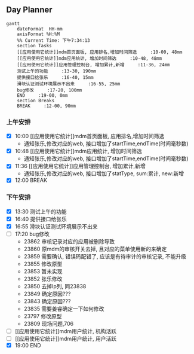 ## Day Planner
```mermaid
gantt
    dateFormat  HH-mm
    axisFormat %H:%M
    %% Current Time: 下午7:34:13
    section Tasks
    [[应用使用它统计]]mdm首页面板, 应用排名,增加时间筛选     :10-00, 48mm
    [[应用使用它统计]]mdm应用统计, 增加时间筛选     :10-48, 48mm
    [[应用使用它统计]]应用管理控制台, 增加累计,新增     :11-36, 24mm
    测试上午的功能     :13-30, 190mm
    提供接口给张乐     :16-40, 15mm
    滑块认证测试环境展示不出来     :16-55, 25mm
    bug修改     :17-20, 100mm
    END     :19-00, 0mm
    section Breaks
    BREAK     :12-00, 90mm
```

### 上午安排
- [x] 10:00 [[应用使用它统计]]mdm首页面板, 应用排名,增加时间筛选
	- 通知张乐,修改对应的web, 接口增加了startTime,endTime(时间毫秒数)
- [x] 10:48 [[应用使用它统计]]mdm应用统计, 增加时间筛选
	- 通知张乐,修改对应的web, 接口增加了startTime,endTime(时间毫秒数)
- [x] 11:36 [[应用使用它统计]]应用管理控制台, 增加累计,新增
	- 通知张乐,修改对应的web, 接口增加了statType, sum:累计, new:新增
- [x] 12:00 BREAK

### 下午安排
- [x] 13:30 测试上午的功能
- [x] 16:40 提供接口给张乐
- [x] 16:55 滑块认证测试环境展示不出来
- [ ] 17:20 bug修改
	- 23862 审核记录对应的应用被删除导致
	- 23860 原mdm的审核开关去掉, 且对应的菜单使用新的来确定
	- 23859 需要确认, 错误码配错了, 应该是有待审计的审核记录, 不能升级
	- 23855 修改原型
	- 23853 暂未实现
	- 23852 张乐修改
	- 23850 去掉Ip列, 同23838
	- 23849 确定原因???
	- 23843 确定原因???
	- 23835 需要姜睿确定一下如何修改
	- 23797 修改原型
	- 23809 现场问题,706
- [ ] [[应用使用它统计]]mdm用户统计, 机构活跃
- [ ] [[应用使用它统计]]mdm用户统计, 用户活跃
- [x] 19:00 END